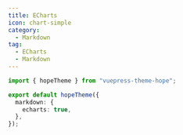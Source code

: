 ```yaml
---
title: ECharts
icon: chart-simple
category:
  - Markdown
tag:
  - ECharts
  - Markdown
---
```


<!-- @include: @md-enhance/zh/guide/chart/echarts.md#before -->

```ts twoslash {5} title=".vuepress/theme.ts"
import { hopeTheme } from "vuepress-theme-hope";

export default hopeTheme({
  markdown: {
    echarts: true,
  },
});
```

<!-- @include: @md-enhance/zh/guide/chart/echarts.md#after -->
